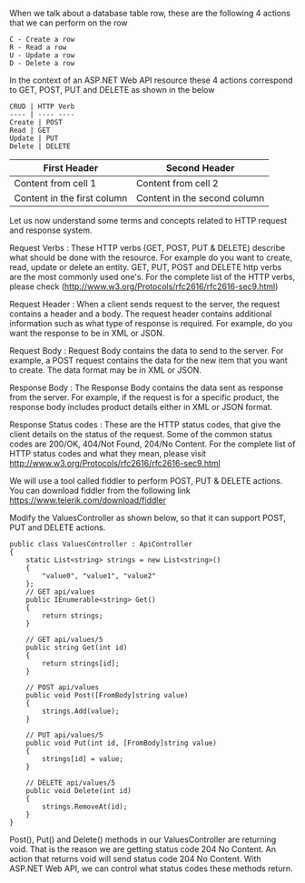 When we talk about a database table row, these are the following 4 actions that we can perform on the row

    C - Create a row
    R - Read a row
    U - Update a row
    D - Delete a row

In the context of an ASP.NET Web API resource these 4 actions correspond to GET, POST, PUT and DELETE as 
shown in the below
    
    CRUD | HTTP Verb
    ---- | ---- ----  
    Create | POST
    Read | GET
    Update | PUT
    Delete | DELETE
    
First Header | Second Header
------------ | -------------
Content from cell 1 | Content from cell 2
Content in the first column | Content in the second column
    
Let us now understand some terms and concepts related to HTTP request and response system.

Request Verbs : These HTTP verbs (GET, POST, PUT & DELETE) describe what should be done with the resource. 
For example do you want to create, read, update or delete an entity. GET, PUT, POST and DELETE http verbs 
are the most commonly used one's. For the complete list of the HTTP verbs,
please check (http://www.w3.org/Protocols/rfc2616/rfc2616-sec9.html)

Request Header : When a client sends request to the server, the request contains a header and a body. 
The request header contains additional information such as what type of response is required. For example, 
do you want the response to be in XML or JSON.

Request Body : Request Body contains the data to send to the server. For example, a POST request contains 
the data for the new item that you want to create. The data format may be in XML or JSON.

Response Body : The Response Body contains the data sent as response from the server. For example, 
if the request is for a specific product, the response body includes product details either in XML or JSON format.


Response Status codes : These are the HTTP status codes, that give the client details on the status of the request. 
Some of the common status codes are 200/OK, 404/Not Found, 204/No Content. For the complete list of HTTP status 
codes and what they mean, please visit http://www.w3.org/Protocols/rfc2616/rfc2616-sec9.html

We will use a tool called fiddler to perform POST, PUT & DELETE actions. You can download fiddler from the 
following link
https://www.telerik.com/download/fiddler

Modify the ValuesController as shown below, so that it can support POST, PUT and DELETE actions.

    public class ValuesController : ApiController
    {
        static List<string> strings = new List<string>()
        {
            "value0", "value1", "value2"
        };
        // GET api/values
        public IEnumerable<string> Get()
        {
            return strings;
        }

        // GET api/values/5
        public string Get(int id)
        {
            return strings[id];
        }

        // POST api/values
        public void Post([FromBody]string value)
        {
            strings.Add(value);
        }

        // PUT api/values/5
        public void Put(int id, [FromBody]string value)
        {
            strings[id] = value;
        }

        // DELETE api/values/5
        public void Delete(int id)
        {
            strings.RemoveAt(id);
        }
    }

Post(), Put() and Delete() methods in our ValuesController are returning void. 
That is the reason we are getting status code 204 No Content. 
An action that returns void will send status code 204 No Content. 
With ASP.NET Web API, we can control what status codes these methods return.
